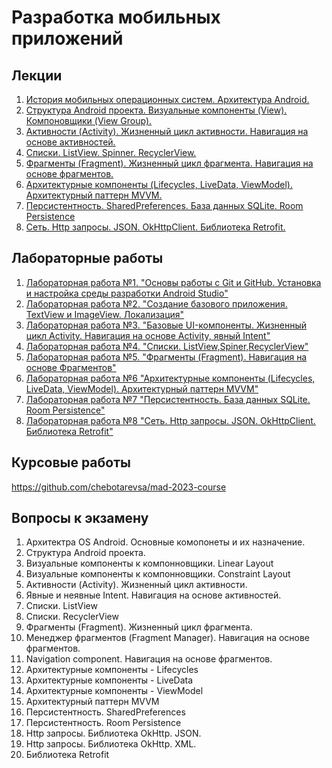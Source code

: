 # Разработка мобильных приложений

## Лекции
1. [История мобильных операционных систем. Архитектура Android.](lec01)
2. [Структура Android проекта. Визуальные компоненты (View). Компоновщики (View Group).](lec02)
3. [Активности (Activity). Жизненный цикл активности. Навигация на основе активностей.](lec03)
4. [Списки. ListView. Spinner. RecyclerView.](lec04)
5. [Фрагменты (Fragment). Жизненный цикл фрагмента. Навигация на основе фрагментов.](lec05)
6. [Архитектурные компоненты (Lifecycles, LiveData, ViewModel). Архитектурный паттерн MVVM.](lec06)
7. [Персистентность. SharedPreferences. База данных SQLite. Room Persistence](lec07)
8. [Сеть. Http запросы. JSON. OkHttpClient. Библиотека Retrofit.](lec08)

## Лабораторные работы

1. [Лабораторная работа №1. "Основы работы с Git и GitHub. Установка и настройка среды разработки Android Studio"](https://github.com/chebotarevsa/mad-2023-lab01)
2. [Лабораторная работа №2. "Создание базового приложения. TextView и ImageView. Локализация"](https://github.com/chebotarevsa/mad-2023-lab02)
3. [Лабораторная работа №3. "Базовые UI-компоненты. Жизненный цикл Activity. Навигация на основе Activity, явный Intent"](https://github.com/chebotarevsa/mad-2023-lab03)
4. [Лабораторная работа №4. "Списки. ListView,Spiner,RecyclerView"](https://github.com/chebotarevsa/mad-2023-lab04)
5. [Лабораторная работа №5. "Фрагменты (Fragment). Навигация на основе Фрагментов"](https://github.com/chebotarevsa/mad-2023-lab05)
6. [Лабораторная работа №6 "Архитектурные компоненты (Lifecycles, LiveData, ViewModel). Архитектурный паттерн MVVM"](https://github.com/chebotarevsa/mad-2023-lab06)
7. [Лабораторная работа №7 "Персистентность. База данных SQLite. Room Persistence"](https://github.com/chebotarevsa/mad-2023-lab07)
8. [Лабораторная работа №8 "Сеть. Http запросы. JSON. OkHttpClient. Библиотека Retrofit"](https://github.com/chebotarevsa/mad-2023-lab08)
   
##  Курсовые работы

https://github.com/chebotarevsa/mad-2023-course

##  Вопросы к экзамену
1. Архитектра OS Android. Основные комопонеты и их назначение.
2. Структура Android проекта. 
3. Визуальные компоненты к компонновщики. Linear Layout
4. Визуальные компоненты к компонновщики. Constraint Layout
5. Активности (Activity). Жизненный цикл активности.
6. Явные и неявные Intent. Навигация на основе активностей.
7. Списки. ListView
8. Списки. RecyclerView
9. Фрагменты (Fragment). Жизненный цикл фрагмента.
10. Менеджер фрагментов (Fragment Manager). Навигация на основе фрагментов.
11. Navigation component. Навигация на основе фрагментов.
12. Архитектурные компоненты - Lifecycles
13. Архитектурные компоненты - LiveData
14. Архитектурные компоненты - ViewModel
15. Архитектурный паттерн MVVM
16. Персистентность. SharedPreferences
17. Персистентность. Room Persistence
18. Http запросы. Библиотека OkHttp. JSON.
19. Http запросы. Библиотека OkHttp. XML.
20. Библиотека Retrofit
